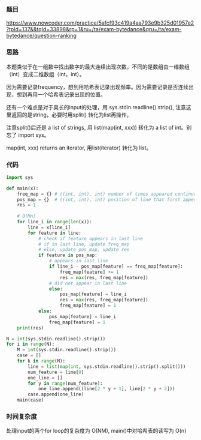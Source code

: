### 题目 
https://www.nowcoder.com/practice/5afcf93c419a4aa793e9b325d01957e2?tpId=137&&tqId=33898&rp=1&ru=/ta/exam-bytedance&qru=/ta/exam-bytedance/question-ranking

### 思路
本题类似于在一组数中找出数字的最大连续出现次数，不同的是数组由一维数组（int）变成二维数组（int，int）。

因为需要记录frequency，想到用哈希表记录出现频率。因为需要记录是否连续出现，想到再用一个哈希表记录出现的位置。

还有一个难点是对于臭长的input的处理，用 sys.stdin.readline().strip(), 注意这里返回的是string，必要时用split() 转化为list再操作，

注意split()后还是 a list of strings, 用 list(map(int, xxx)) 转化为 a list of int。别忘了 import sys。

map(int, xxx) returns an iterator, 用list(iterator) 转化为 list。

### 代码
``` py
import sys

def main(x):
    freq_map = {} # ((int, int), int) number of times appeared continuously
    pos_map = {}  # ((int, int), int) position of line that first appeared continuously
    res = 1
    
    # O(Mn)
    for line_i in range(len(x)):
        line = x[line_i]
        for feature in line:
            # check if feature appears in last line
            # if in last line, update freq_map
            # else, update pos_map, update res
            if feature in pos_map:
                # appears in last line
                if line_i - pos_map[feature] == freq_map[feature]:
                    freq_map[feature] += 1
                    res = max(res, freq_map[feature])
                # did not appear in last line
                else:
                    pos_map[feature] = line_i
                    res = max(res, freq_map[feature])
                    freq_map[feature] = 1
            else:
                pos_map[feature] = line_i
                freq_map[feature] = 1
    print(res)

N = int(sys.stdin.readline().strip())
for i in range(N):
    M = int(sys.stdin.readline().strip())
    case = []
    for k in range(M):
        line = list(map(int, sys.stdin.readline().strip().split()))
        num_feature = line[0]
        one_line = []
        for y in range(num_feature):
            one_line.append((line[2 * y + 1], line[2 * y + 2]))
        case.append(one_line)
    main(case)
```

### 时间复杂度
处理input的两个for loop的复杂度为 O(NM), main()中对哈希表的读写为 O(n)
    
